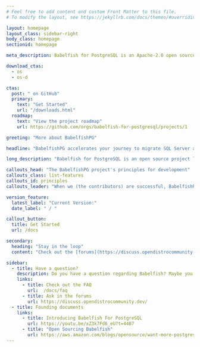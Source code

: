 ```yaml
---
# Feel free to add content and custom Front Matter to this file.
# To modify the layout, see https://jekyllrb.com/docs/themes/#overriding-theme-defaults

layout: homepage
layout_class: sidebar-right
body_class: homepage
sectionid: homepage

meta_description: Babelfish for PostgreSQL is an Apache-2.0 open source project that adds a Microsoft SQL Server-compatible end-point to PostgreSQL to enable your PostgreSQL database to understand the SQL Server wire protocol and commonly used SQL Server commands. With Babelfish, PostgreSQL now understands T-SQL, Microsoft SQL Server's proprietary SQL dialect, and supports the same communications protocol, so your apps that were originally written for SQL Server can now work with PostgreSQL with fewer code changes and without changing database drivers.

download_ctas:
  - os
  - os-d

ctas:
  post: " on GitHub"
  primary:
    text: "Get Started"
    url: "/downloads.html"
  roadmap:
    text: "View the project roadmap"
    url: https://github.com/orgs/babelfish-for-postgresql/projects/1

greeting: "More about BabelfishPG"

headline: "BabelfishPG accelerates your journey to migrate SQL Server applications to PostrgreSQL."

long_description: "Babelfish for PostgreSQL is an open source project licensed under Apache-2.0 and PostgreSQL. It adds a Microsoft SQL Server-compatible end-point to PostgreSQL to enable your PostgreSQL database to understand the SQL Server wire protocol and commonly used SQL Server commands. With Babelfish, PostgreSQL now understands T-SQL, Microsoft SQL Server's proprietary SQL dialect, and supports the same communications protocol, so your apps that were originally written for SQL Server can now work with PostgreSQL with fewer code changes and without changing database drivers."

callouts_head: "The BabelfishPG project's principles for development"
callouts_class: list-features
callouts_id: principles
callouts_leader: "When we (the contributors) are successful, BabelfishPG will be:"

version_feature:
  latest_label: "Current Version:"
  date_label: " / "

callout_button:
  title: Get Started
  url: /docs

secondary:
  heading: "Stay in the loop"
  content: "Check out the [forums](https://discuss.opendistrocommunity.dev/) to stay informed."

sidebar:
  - title: Have a question?
    description: Do you have a question regarding Babelfish? Maybe you aren’t the first to ask it. Checkout our frequently asked questions (FAQ) to see if your question is already answered. If not, don’t hesitate to ask in the community forums.
    links:
      - title: Check out the FAQ
        url:  /docs/faq
      - title: Ask in the forums
        url: https://discuss.opendistrocommunity.dev/
  - title: Founding documents
    links:
      - title: Introducing Babelfish For PostgreSQL
        url: https://youtu.be/xZ3k7Fd6_eU?t=4407
      - title: "Open Sourcing Babelfish"
        url: https://aws.amazon.com/blogs/opensource/want-more-postgresql-you-just-might-like-babelfish/
---
```

